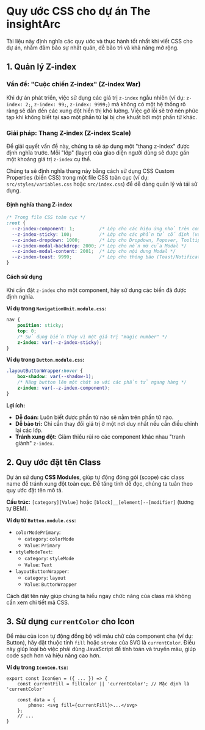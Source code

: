 # Quy ước CSS cho dự án The insightArc

Tài liệu này định nghĩa các quy ước và thực hành tốt nhất khi viết CSS cho dự án, nhằm đảm bảo sự nhất quán, dễ bảo trì và khả năng mở rộng.

## 1. Quản lý Z-index

### Vấn đề: "Cuộc chiến Z-index" (Z-index War)

Khi dự án phát triển, việc sử dụng các giá trị `z-index` ngẫu nhiên (ví dụ: `z-index: 2;`, `z-index: 99;`, `z-index: 9999;`) mà không có một hệ thống rõ ràng sẽ dẫn đến các xung đột hiển thị khó lường. Việc gỡ lỗi sẽ trở nên phức tạp khi không biết tại sao một phần tử lại bị che khuất bởi một phần tử khác.

### Giải pháp: Thang Z-index (Z-index Scale)

Để giải quyết vấn đề này, chúng ta sẽ áp dụng một "thang z-index" được định nghĩa trước. Mỗi "lớp" (layer) của giao diện người dùng sẽ được gán một khoảng giá trị `z-index` cụ thể.

Chúng ta sẽ định nghĩa thang này bằng cách sử dụng CSS Custom Properties (biến CSS) trong một file CSS toàn cục (ví dụ: `src/styles/variables.css` hoặc `src/index.css`) để dễ dàng quản lý và tái sử dụng.

#### Định nghĩa thang Z-index

```css
/* Trong file CSS toàn cục */
:root {
  --z-index-component: 1;         /* Lớp cho các hiệu ứng nhỏ trên component (vd: hover shadow) */
  --z-index-sticky: 100;          /* Lớp cho các phần tử cố định (vd: Navigation, Header) */
  --z-index-dropdown: 1000;       /* Lớp cho Dropdown, Popover, Tooltip */
  --z-index-modal-backdrop: 2000; /* Lớp cho nền mờ của Modal */
  --z-index-modal-content: 2001;  /* Lớp cho nội dung Modal */
  --z-index-toast: 9999;          /* Lớp cho thông báo (Toast/Notification), luôn ở trên cùng */
}
```

#### Cách sử dụng

Khi cần đặt `z-index` cho một component, hãy sử dụng các biến đã được định nghĩa.

**Ví dụ trong `NavigationUnit.module.css`:**

```css
nav {
    position: sticky;
    top: 0;
    /* Sử dụng biến thay vì một giá trị "magic number" */
    z-index: var(--z-index-sticky); 
}
```

**Ví dụ trong `Button.module.css`:**

```css
.layoutButtonWrapper:hover {
    box-shadow: var(--shadow-1);
    /* Nâng button lên một chút so với các phần tử ngang hàng */
    z-index: var(--z-index-component);
}
```

**Lợi ích:**
- **Dễ đoán:** Luôn biết được phần tử nào sẽ nằm trên phần tử nào.
- **Dễ bảo trì:** Chỉ cần thay đổi giá trị ở một nơi duy nhất nếu cần điều chỉnh lại các lớp.
- **Tránh xung đột:** Giảm thiểu rủi ro các component khác nhau "tranh giành" `z-index`.

## 2. Quy ước đặt tên Class

Dự án sử dụng **CSS Modules**, giúp tự động đóng gói (scope) các class name để tránh xung đột toàn cục. Để tăng tính dễ đọc, chúng ta tuân theo quy ước đặt tên mô tả.

**Cấu trúc:** `[category][Value]` hoặc `[block]__[element]--[modifier]` (tương tự BEM).

**Ví dụ từ `Button.module.css`:**

- `colorModePrimary`:
  - `category`: `colorMode`
  - `Value`: `Primary`
- `styleModeText`:
  - `category`: `styleMode`
  - `Value`: `Text`
- `layoutButtonWrapper`:
  - `category`: `layout`
  - `Value`: `ButtonWrapper`

Cách đặt tên này giúp chúng ta hiểu ngay chức năng của class mà không cần xem chi tiết mã CSS.

## 3. Sử dụng `currentColor` cho Icon

Để màu của icon tự động đồng bộ với màu chữ của component cha (ví dụ: Button), hãy đặt thuộc tính `fill` hoặc `stroke` của SVG là `currentColor`. Điều này giúp loại bỏ việc phải dùng JavaScript để tính toán và truyền màu, giúp code sạch hơn và hiệu năng cao hơn.

**Ví dụ trong `IconGen.tsx`:**

```tsx
export const IconGen = ({ ... }) => {
    const currentFill = fillColor || 'currentColor'; // Mặc định là 'currentColor'
    
    const data = {
        phone: <svg fill={currentFill}>...</svg>
    };
    // ...
}
```